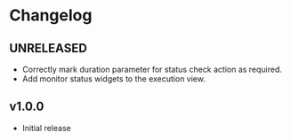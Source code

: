 # Changelog

## UNRELEASED

 - Correctly mark duration parameter for status check action as required.
 - Add monitor status widgets to the execution view. 

## v1.0.0

 - Initial release